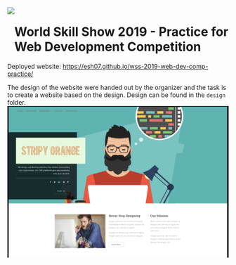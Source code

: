 <img src="https://www.oldham.ac.uk/wp-content/uploads/2021/11/worldskills_logo.png" width="auto" height="100" align="left"/>

# World Skill Show 2019 - Practice for Web Development Competition

Deployed website: https://esh07.github.io/wss-2019-web-dev-comp-practice/

<!-- import the header image from design folder  -->

The design of the website were handed out by the organizer and the task is to create a website based on the design.
Design can be found in the `design` folder.
![Header Image](/Design/Header-for-github-readme.png)
